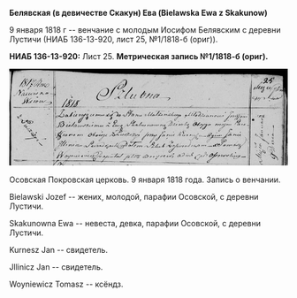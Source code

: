 **Белявская (в девичестве Скакун) Ева (Bielawska Ewa z Skakunow)**

9 января 1818 г -- венчание с молодым Иосифом Белявским с деревни
Лустичи (НИАБ 136-13-920, лист 25, №1/1818-б (ориг)).

**НИАБ 136-13-920:** Лист 25. **Метрическая запись №1/1818-б (ориг).**

![](./media/608e6c925e41b959c7dc2bd2752b816064cf7d1c.png)

Осовская Покровская церковь. 9 января 1818 года. Запись о венчании.

Bielawski Jozef -- жених, молодой, парафии Осовской, с деревни Лустичи.

Skakunowna Ewa -- невеста, девка, парафии Осовской, с деревни Лустичи.

Kurnesz Jan -- свидетель.

Jllinicz Jan -- свидетель.

Woyniewicz Tomasz -- ксёндз.
